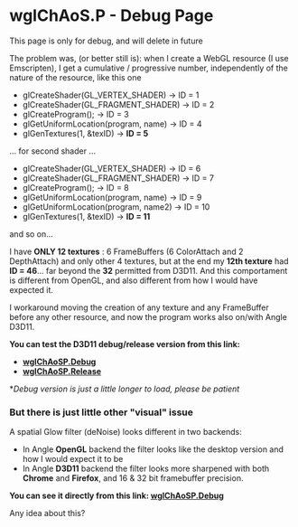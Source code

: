 # wglChAoS.P - Debug Page

This page is only for debug, and will delete in future

The problem was, (or better still is):
when I create a WebGL resource (I use Emscripten), I get a cumulative / progressive number, independently of the nature of the resource, like this one

- glCreateShader(GL_VERTEX_SHADER) -> ID = 1
- glCreateShader(GL_FRAGMENT_SHADER) -> ID = 2
- glCreateProgram(); -> ID = 3
- glGetUniformLocation(program, name) -> ID = 4
- glGenTextures(1, &texID) -> **ID = 5**

... for second shader ...

- glCreateShader(GL_VERTEX_SHADER) -> ID = 6
- glCreateShader(GL_FRAGMENT_SHADER) -> ID = 7
- glCreateProgram(); -> ID = 8
- glGetUniformLocation(program, name) -> ID = 9
- glGetUniformLocation(program, name2) -> ID = 10
- glGenTextures(1, &texID) -> **ID = 11**

and so on... 

I have **ONLY 12 textures** : 6 FrameBuffers (6 ColorAttach and 2 DepthAttach) and only other 4 textures, but at the end my **12th texture** had **ID = 46**... far beyond the **32** permitted from D3D11.
And this comportament is different from OpenGL, and also different from how I would have expected it.

I workaround moving the creation of any texture and any FrameBuffer before any other resource, and now the program works also on/with Angle D3D11.

**You can test the D3D11 debug/release version from this link:** 
- **[wglChAoSP.Debug](https://michelemorrone.eu/wglchaosp.debug/wglChAoSP.html?width=1024&height=1024&maxbuffer=10&lowprec=1&intbuffer=20&tabletmode=0&glowOFF=0&lightGUI=0&Attractor=Coulette)**
- **[wglChAoSP.Release](https://brutpitt.github.io/glChAoS.P/wglChAoSP/wglChAoSP.html?width=1024&height=1024&maxbuffer=10&lowprec=1&intbuffer=20&tabletmode=0&glowOFF=0&lightGUI=0&Attractor=Hadley)**

**Debug version is just a little longer to load, please be patient*



### But there is just little other "visual" issue 

A spatial Glow filter (deNoise) looks different in two backends: 
- In Angle **OpenGL** backend the filter looks like the desktop version and how I would expect it to be
- In Angle **D3D11** backend the filter looks more sharpened with both **Chrome** and **Firefox**, and 16 & 32 bit framebuffer precision.

**You can see it directly from this link: [wglChAoSP.Debug](https://michelemorrone.eu/wglchaosp.debug/wglChAoSP.html?width=1024&height=1024&maxbuffer=10&lowprec=1&intbuffer=20&tabletmode=0&glowOFF=0&lightGUI=0&Attractor=MagneticRight)**

Any idea about this?
